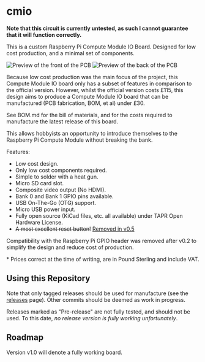 # cmio

**Note that this circuit is currently untested, as such I cannot guarantee that
it will function correctly.**

This is a custom Raspberry Pi Compute Module IO Board. Designed for low cost
production, and a minimal set of components.

![Preview of the front of the PCB](https://github.com/deltabeard/cmio/raw/master/out/cmio_top.png)
![Preview of the back of the PCB](https://github.com/deltabeard/cmio/raw/master/out/cmio_bottom.png)

Because low cost production was the main focus of the project, this Compute
Module IO board only has a subset of features in comparison to the official
version. However, whilst the official version costs £115, this design aims to
produce a Compute Module IO board that can be manufactured (PCB fabrication,
BOM, et al) under £30.

See BOM.md for the bill of materials, and for the costs required to manufacture
the latest release of this board.

This allows hobbyists an opportunity to introduce themselves to the Raspberry
Pi Compute Module without breaking the bank.

Features:
* Low cost design.
* Only low cost components required.
* Simple to solder with a heat gun.
* Micro SD card slot.
* Composite video output (No HDMI).
* Bank 0 and Bank 1 GPIO pins available.
* USB On-The-Go (OTG) support.
* Micro USB power input.
* Fully open source (KiCad files, etc. all available) under TAPR Open Hardware
  License.
* ~~A most excellent reset button!~~ [Removed in v0.5](https://github.com/deltabeard/cmio/commit/58f6f0d9b9edc8a3ccf51f042ef9ee13f27d9331)

Compatibility with the Raspberry Pi GPIO header was removed after v0.2 to
simplify the design and reduce cost of production.

\* Prices correct at the time of writing, are in Pound Sterling and include
VAT.

## Using this Repository

Note that only tagged releases should be used for manufacture (see the
[releases](https://github.com/deltabeard/cmio/releases) page). Other commits
should be deemed as work in progress.

Releases marked as "Pre-release" are not fully tested, and should not be used.
To this date, *no release version is fully working unfortunately*.

## Roadmap

Version v1.0 will denote a fully working board.
